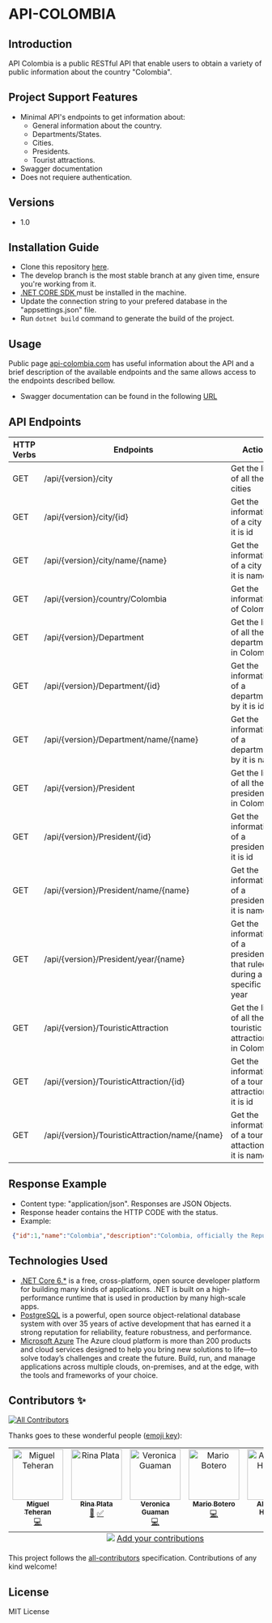 # API-COLOMBIA

## Introduction
API Colombia is a public RESTful API that enable users to obtain a variety of public information about the country "Colombia".

## Project Support Features
* Minimal API's endpoints to get information about:
  - General information about the country.
  - Departments/States.
  - Cities.
  - Presidents.
  - Tourist attractions.
* Swagger documentation 
* Does not requiere  authentication.
## Versions
* 1.0
## Installation Guide
* Clone this repository [here](https://github.com/Mteheran/api-colombia).
* The develop branch is the most stable branch at any given time, ensure you're working from it.
* [.NET CORE SDK ](https://dotnet.microsoft.com/en-us/download) must be installed in the machine.
* Update the connection string to your prefered database in the "appsettings.json" file.
* Run `dotnet build` command to generate the build of the project.

## Usage
Public page [api-colombia.com](https://api-colombia.com/) has useful information about the API and a brief description of the available endpoints and the same allows access to the endpoints described bellow.

* Swagger documentation can be found in the following [URL](https://api-colombia.com/swagger/index.html)

## API Endpoints
| HTTP Verbs | Endpoints                             | Action                                                               |
| ---------- | ------------------------------------- | -------------------------------------------------------------------- |
| GET        | /api/{version}/city                   | Get the list of all the cities                                       |
| GET        | /api/{version}/city/{id}              | Get the information of a city by it is id                            |
| GET        | /api/{version}/city/name/{name}       | Get the information of a city by it is name                          |
| GET        | /api/{version}/country/Colombia       | Get the information of Colombia                                      |
| GET        | /api/{version}/Department             | Get the list of all the departments in Colombia                      |
| GET        | /api/{version}/Department/{id}        | Get the information of a department by it is id                      |
| GET        | /api/{version}/Department/name/{name} | Get the information of a department by it is name                    |
| GET        | /api/{version}/President              | Get the list of all the presidents in Colombia                       |
| GET        | /api/{version}/President/{id}         | Get the information of a president by it is id                       |
| GET        | /api/{version}/President/name/{name}  | Get the information of a president by it is name                     |
| GET        | /api/{version}/President/year/{name}  | Get the information of a president that ruled during a specific year |
| GET        | /api/{version}/TouristicAttraction             | Get the list of all the touristic attractions in Colombia                      |
| GET        | /api/{version}/TouristicAttraction/{id}        | Get the information of a touristic attraction by it is id                      |
| GET        | /api/{version}/TouristicAttraction/name/{name} | Get the information of a touristic attaction by it is name                    |

## Response Example 
* Content type: "application/json". Responses are JSON Objects. 
* Response header contains the HTTP CODE with the status. 
* Example:
 
```json
 {"id":1,"name":"Colombia","description":"Colombia, officially the Republic of Colombia, is a country in South America with insular regions in North America—near Nicaragua's Caribbean coast—as well as in the Pacific Ocean. The Colombian mainland is bordered by the Caribbean Sea to the north, Venezuela to the east and northeast, Brazil to the southeast, Ecuador and Peru to the south and southwest, the Pacific Ocean to the west, and Panama to the northwest. Colombia is divided into 32 departments and the Capital District of Bogotá, the country's largest city. It covers an area of 1,141,748 square kilometers (440,831 sq mi), and has a population of 52 million. Colombia's cultural heritage—including language, religion, cuisine, and art—reflects its history as a Spanish colony, fusing cultural elements brought by immigration from Europe and the Middle East, with those brought by enslaved Africans, as well as with those of the various Indigenous civilizations that predate colonization. Spanish is the official state language, although English and 64 other languages are recognized regional languages.","stateCapital":"Bogotá","surface":1141748,"population":52235050,"languages":["Spanish","English"],"timeZone":"UTC-5","currency":"Colombian Peso","currencyCode":"COP","isoCode":"CO","internetDomain":".co","phonePrefix":"+57","radioPrefix":"HK","aircraftPrefix":"HK"}
 ```
## Technologies Used
* [.NET Core 6.*](https://dotnet.microsoft.com/en-us/) is a free, cross-platform, open source developer platform for building many kinds of applications. .NET is built on a high-performance runtime that is used in production by many high-scale apps.
* [PostgreSQL](https://www.postgresql.org/) is a powerful, open source object-relational database system with over 35 years of active development that has earned it a strong reputation for reliability, feature robustness, and performance.
* [Microsoft Azure](https://azure.microsoft.com/en-us/resources/cloud-computing-dictionary/what-is-azure/) The Azure cloud platform is more than 200 products and cloud services designed to help you bring new solutions to life—to solve today’s challenges and create the future. Build, run, and manage applications across multiple clouds, on-premises, and at the edge, with the tools and frameworks of your choice.

## Contributors ✨
<!-- ALL-CONTRIBUTORS-BADGE:START - Do not remove or modify this section -->
[![All Contributors](https://img.shields.io/badge/all_contributors-5-orange.svg?style=flat-square)](#contributors-)
<!-- ALL-CONTRIBUTORS-BADGE:END -->
Thanks goes to these wonderful people ([emoji key](https://allcontributors.org/docs/en/emoji-key)):
<!-- ALL-CONTRIBUTORS-LIST:START - Do not remove or modify this section -->
<!-- prettier-ignore-start -->
<!-- markdownlint-disable -->
<table>
  <tbody>
    <tr>
      <td align="center" valign="top" width="14.28%"><a href="https://www.linkedin.com/in/mteheran/"><img src="https://avatars.githubusercontent.com/u/3578356?v=4?s=100" width="100px;" alt="Miguel Teheran"/><br /><sub><b>Miguel Teheran</b></sub></a><br /><a href="https://github.com/Mteheran/api-colombia/mteheran/api-colombia/commits?author=mteheran" title="Code">💻</a></td>
      <td align="center" valign="top" width="14.28%"><a href="https://www.linkedin.com/in/rina-plata/"><img src="https://avatars.githubusercontent.com/u/55161289?v=4?s=100" width="100px;" alt="Rina Plata"/><br /><sub><b>Rina Plata</b></sub></a><br /><a href="https://github.com/Mteheran/api-colombia/mteheran/api-colombia/commits?author=rinaplata" title="Documentation">📖</a> <a href="#tutorial-rinaplata" title="Tutorials">✅</a></td>
      <td align="center" valign="top" width="14.28%"><a href="https://www.linkedin.com/in/veronicaguaman/"><img src="https://avatars.githubusercontent.com/u/70024610?v=4?s=100" width="100px;" alt="Veronica Guaman"/><br /><sub><b>Veronica Guaman</b></sub></a><br /><a href="https://github.com/Mteheran/api-colombia/mteheran/api-colombia/commits?author=VeronicaGuaman" title="Code">💻</a></td>
      <td align="center" valign="top" width="14.28%"><a href="https://www.linkedin.com/in/mariobot/"><img src="https://avatars.githubusercontent.com/u/1220191?v=4?s=100" width="100px;" alt="Mario Botero"/><br /><sub><b>Mario Botero</b></sub></a><br /><a href="https://github.com/Mteheran/api-colombia/mteheran/api-colombia/commits?author=mariobot" title="Code">💻</a></td>
      <td align="center" valign="top" width="14.28%"><a href="https://www.linkedin.com/in/alejandrohv/"><img src="https://avatars.githubusercontent.com/u/99321349?v=4?s=100" width="100px;" alt="Alejandro Herreño"/><br /><sub><b>Alejandro Herreño</b></sub></a><br /><a href="https://github.com/Mteheran/api-colombia/mteheran/api-colombia/commits?author=Alejandrohv06" title="Documentation">📖</a> <a href="https://github.com/Mteheran/api-colombia/mteheran/api-colombia/commits?author=Alejandrohv06" title="Code">💻</a></td>
    </tr>
  </tbody>
  <tfoot>
    <tr>
      <td align="center" size="13px" colspan="7">
        <img src="https://raw.githubusercontent.com/all-contributors/all-contributors-cli/1b8533af435da9854653492b1327a23a4dbd0a10/assets/logo-small.svg">
          <a href="https://all-contributors.js.org/docs/en/bot/usage">Add your contributions</a>
        </img>
      </td>
    </tr>
  </tfoot>
</table>

<!-- markdownlint-restore -->
<!-- prettier-ignore-end -->

<!-- ALL-CONTRIBUTORS-LIST:END -->

This project follows the [all-contributors](https://github.com/all-contributors/all-contributors) specification. Contributions of any kind welcome!
## License
MIT License